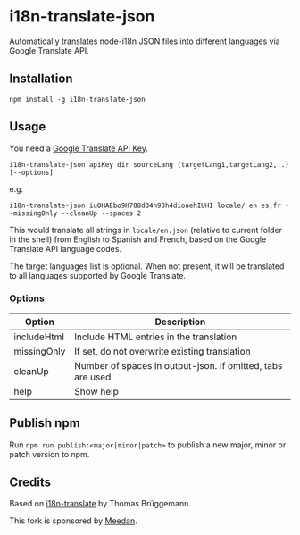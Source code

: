 # i18n-translate-json

Automatically translates node-i18n JSON files into different languages via Google Translate API.

## Installation

```
npm install -g i18n-translate-json
```

## Usage

You need a [Google Translate API Key](https://cloud.google.com/translate/).

```
i18n-translate-json apiKey dir sourceLang (targetLang1,targetLang2,..) [--options]
```

e.g.

```
i18n-translate-json iuOHAEbo9H788d34h93h4diouehIUHI locale/ en es,fr --missingOnly --cleanUp --spaces 2
```

This would translate all strings in `locale/en.json` (relative to current folder in the shell) from English to Spanish and French, based on the Google Translate API language codes.

The target languages list is optional. When not present, it will be translated to all languages supported by Google Translate.

### Options


| Option      | Description                                                 |
|-------------|-------------------------------------------------------------|
| includeHtml | Include HTML entries in the translation                     |
| missingOnly | If set, do not overwrite existing translation               | 
| cleanUp     | Number of spaces in output-json. If omitted, tabs are used. | 
| help        | Show help                                                   |


## Publish npm
Run `npm run publish:<major|minor|patch>` to publish a new major, minor or patch version to npm.



## Credits

Based on [i18n-translate](https://github.com/thomasbrueggemann/i18n-translate) by Thomas Brüggemann.

This fork is sponsored by [Meedan](http://meedan.com).
